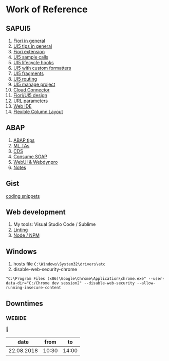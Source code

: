 

# Work of Reference
## SAPUI5
1. [Fiori in general](./fiori.md)
2. [UI5 tips in general](./ui5_development.md)
3. [Fiori extension](./extension.md)
4. [UI5 sample calls](./ui5-calls.md)
5. [UI5 lifecycle hooks](./lifecycle-hooks.md)
6. [UI5 with custom formatters](./custom-formatters.md)
7. [UI5 fragments](./split-view2frags.md)
8. [UI5 routing](./routing.md)
9. [UI5 manage project](./ui5manage.md)
10. [Cloud Connector](./cc.md)
11. [Fiori/UI5 design](./design.md)
12. [URL parameters](./url.md)
13. [Web IDE](./webide.md)
14. [Flexible Column Layout](./fcl.md)

## ABAP
1. [ABAP tips](./abap_tips.md)
2. [ML TAs](./ml.md)
3. [CDS](./cds.md)
4. [Consume SOAP](./consume_soap.md)
5. [WebUI & Webdynpro](./webdynpro.md)
6. [Notes](./notes.md)

## Gist
[coding snippets](https://gist.github.com/hdrpknc)
## Web development
1. My tools: Visual Studio Code / Sublime
2. [Linting](./linting.md)
3. [Node / NPM](./npm.md)
## Windows
1. hosts file ```C:\Windows\System32\drivers\etc```
2. disable-web-security-chrome 
```
"C:\Program Files (x86)\Google\Chrome\Application\chrome.exe" --user-data-dir="C:/Chrome dev session2" --disable-web-security --allow-running-insecure-content
```
## Downtimes
### WEBIDE          

:anger:

| date | from | to |
|------|------|----|
| 22.08.2018    | 10:30    | 14:00  |

